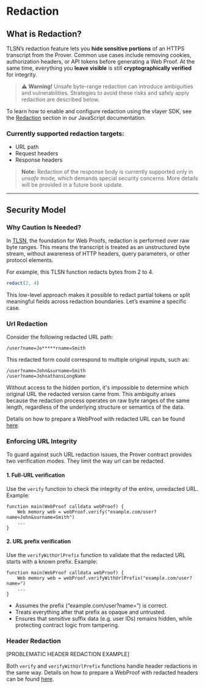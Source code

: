 # Redaction

## What is Redaction?

TLSN’s redaction feature lets you **hide sensitive portions** of an HTTPS transcript from the Prover. Common use cases include removing cookies, authorization headers, or API tokens before generating a Web Proof. At the same time, everything you **leave visible** is still **cryptographically verified** for integrity.

> ⚠️ **Warning!** Unsafe byte-range redaction can introduce ambiguities and vulnerabilities. Strategies to avoid these risks and safely apply redaction are described below.

To learn how to enable and configure redaction using the vlayer SDK, see the [Redaction](../../javascript/web-proofs.md#redaction) section in our JavaScript documentation.

### Currently supported redaction targets:
* URL path
* Request headers
* Response headers

> **Note:** Redaction of the response body is currently supported only in *unsafe* mode, which demands special security concerns. More details will be provided in a future book update.

---

## Security Model

### Why Caution Is Needed?

In [TLSN](https://tlsnotary.org/), the foundation for Web Proofs, redaction is performed over raw byte ranges. This means the transcript is treated as an unstructured byte stream, without awareness of HTTP headers, query parameters, or other protocol elements.

For example, this TLSN function redacts bytes from 2 to 4.

```js
redact(2, 4)
```

This low-level approach makes it possible to redact partial tokens or split meaningful fields across redaction boundaries. Let’s examine a specific case.


### Url Redaction

Consider the following redacted URL path:

```
/user?name=Jo*****rname=Smith
```

This redacted form could correspond to multiple original inputs, such as:

```
/user?name=John&surname=Smith
/user?name=JohnathansLongName
```

Without access to the hidden portion, it's impossible to determine which original URL the redacted version came from. This ambiguity arises because the redaction process operates on raw byte ranges of the same length, regardless of the underlying structure or semantics of the data.

Details on how to prepare a WebProof with redacted URL can be found [here](../javascript/web-proofs.md#url-redaction).

### Enforcing URL Integrity

To guard against such URL redaction issues, the Prover contract provides two verification modes. They limit the way url can be redacted.

#### 1. Full-URL verification

Use the `verify` function to check the integrity of the entire, unredacted URL. Example:

```solidity
function main(WebProof calldata webProof) {
    Web memory web = webProof.verify("example.com/user?name=John&surname=Smith")
    ...
}
```

#### 2. URL prefix verification

Use the `verifyWithUrlPrefix` function to validate that the redacted URL starts with a known prefix. Example:

```solidity
function main(WebProof calldata webProof) {
    Web memory web = webProof.verifyWithUrlPrefix("example.com/user?name=")
    ...
}
```

* Assumes the prefix (“example.com/user?name=”) is correct.
* Treats everything after that prefix as opaque and untrusted.
* Ensures that sensitive suffix data (e.g. user IDs) remains hidden, while protecting contract logic from tampering.

### Header Redaction

[PROBLEMATIC HEADER REDACTION EXAMPLE]

Both `verify` and `verifyWithUrlPrefix` functions handle header redactions in the same way. Details on how to prepare a WebProof with redacted headers can be found [here](../javascript/web-proofs.md#header-redaction).